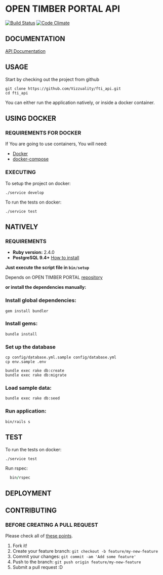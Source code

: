# OPEN TIMBER PORTAL API #

[![Build Status](https://travis-ci.org/Vizzuality/fti_api.svg?branch=develop)](https://travis-ci.org/Vizzuality/fti_api) [![Code Climate](https://codeclimate.com/github/Vizzuality/fti_api/badges/gpa.svg)](https://codeclimate.com/github/Vizzuality/fti_api)

## DOCUMENTATION ##

[API Documentation]()

## USAGE ##

  Start by checking out the project from github

```
git clone https://github.com/Vizzuality/fti_api.git
cd fti_api
```

  You can either run the application natively, or inside a docker container.

## USING DOCKER ##

### REQUIREMENTS FOR DOCKER ###

  If You are going to use containers, You will need:

- [Docker](https://www.docker.com/)
- [docker-compose](https://docs.docker.com/compose/)

### EXECUTING ###

  To setup the project on docker:

```
./service develop
```

  To run the tests on docker:

```
./service test
```

## NATIVELY ##

### REQUIREMENTS ###

  - **Ruby version:** 2.4.0
  - **PostgreSQL 9.4+** [How to install](http://exponential.io/blog/2015/02/21/install-postgresql-on-mac-os-x-via-brew/)

**Just execute the script file in `bin/setup`**

  Depends on OPEN TIMBER PORTAL [repository](https://github.com/Vizzuality/fti_api)

**or install the dependencies manually:**

### Install global dependencies: ###

    gem install bundler

### Install gems: ###

    bundle install

### Set up the database ###

    cp config/database.yml.sample config/database.yml
    cp env.sample .env

    bundle exec rake db:create
    bundle exec rake db:migrate

### Load sample data: ###

    bundle exec rake db:seed

### Run application: ###

    bin/rails s

## TEST ##

  To run the tests on docker:

```
./service test
```

  Run rspec:

```ruby
  bin/rspec
```

## DEPLOYMENT ##

## CONTRIBUTING ##

### BEFORE CREATING A PULL REQUEST ###

Please check all of [these points](https://github.com/Vizzuality/fti_api/blob/master/CONTRIBUTING.md).

1. Fork it!
2. Create your feature branch: `git checkout -b feature/my-new-feature`
3. Commit your changes: `git commit -am 'Add some feature'`
4. Push to the branch: `git push origin feature/my-new-feature`
5. Submit a pull request :D
